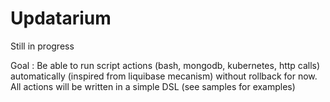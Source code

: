 Updatarium
=

Still in progress


Goal : Be able to run script actions (bash, mongodb, kubernetes, http calls) automatically (inspired from liquibase mecanism) without rollback for now.  
All actions will be written in a simple DSL (see samples for examples)